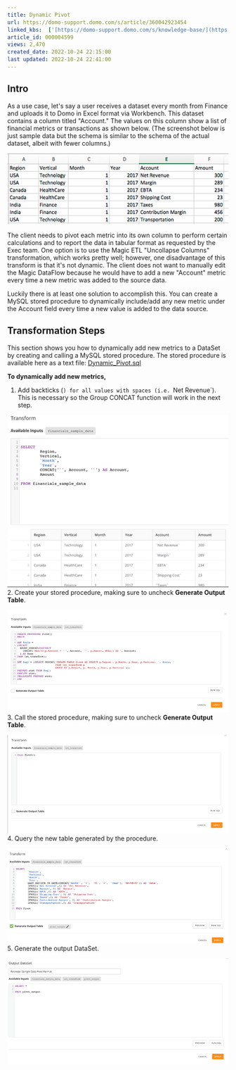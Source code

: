 ```yaml
---
title: Dynamic Pivot
url: https://domo-support.domo.com/s/article/360042923454
linked_kbs:  ['[https://domo-support.domo.com/s/knowledge-base/](https://domo-support.domo.com/s/knowledge-base/)', '[https://domo-support.domo.com/s/](https://domo-support.domo.com/s/)', '[https://domo-support.domo.com/s/topic/0TO5w000000ZamzGAC](https://domo-support.domo.com/s/topic/0TO5w000000ZamzGAC)', '[https://domo-support.domo.com/s/topic/0TO5w000000ZaoJGAS](https://domo-support.domo.com/s/topic/0TO5w000000ZaoJGAS)', '[https://domo-support.domo.com/s/article/360042923454](https://domo-support.domo.com/s/article/360042923454)', '[https://domo-support.domo.com/s/topic/0TO5w000000ZaoJGAS/transformation-tips-and-tricks](https://domo-support.domo.com/s/topic/0TO5w000000ZaoJGAS/transformation-tips-and-tricks)', '[https://domo-support.domo.com/s/article/360043429933](https://domo-support.domo.com/s/article/360043429933)', '[https://domo-support.domo.com/s/article/360043429953](https://domo-support.domo.com/s/article/360043429953)', '[https://domo-support.domo.com/s/article/360042925494](https://domo-support.domo.com/s/article/360042925494)', '[https://domo-support.domo.com/s/article/360043429913](https://domo-support.domo.com/s/article/360043429913)', '[https://domo-support.domo.com/s/article/4408174643607](https://domo-support.domo.com/s/article/4408174643607)', '[https://domo-support.domo.com/s/login/](https://domo-support.domo.com/s/login/)']
article_id: 000004599
views: 2,470
created_date: 2022-10-24 22:15:00
last updated: 2022-10-24 22:41:00
---
```




Intro
-----


As a use case, let's say a user receives a dataset every month from Finance and uploads it to Domo in Excel format via Workbench. This dataset contains a column titled "Account." The values on this column show a list of financial metrics or transactions as shown below. (The screenshot below is just sample data but the schema is similar to the schema of the actual dataset, albeit with fewer columns.)


![dynamic_reverse_sample_data.png](dynamic_reverse_sample_data.png)


The client needs to pivot each metric into its own column to perform certain calculations and to report the data in tabular format as requested by the Exec team. One option is to use the Magic ETL "Uncollapse Columns" transformation, which works pretty well; however, one disadvantage of this transform is that it's not dynamic. The client does not want to manually edit the Magic DataFlow because he would have to add a new "Account" metric every time a new metric was added to the source data.


Luckily there is at least one solution to accomplish this. You can create a MySQL stored procedure to dynamically include/add any new metric under the Account field every time a new value is added to the data source.


Transformation Steps
--------------------


This section shows you how to dynamically add new metrics to a DataSet by creating and calling a MySQL stored procedure. The stored procedure is available here as a text file: [Dynamic\_Pivot.sql](https://domosoftware.sharepoint.com/:u:/s/CS-Edu-PublicFiles/EZ8GF8LzuERGqBepdhCBqUgB6ZJ275-0tezIGMW6eKBfcw?e=8bUfXh "Dynamic_Pivot.sql") 


**To dynamically add new metrics,**


1. Add backticks (`) for all values with spaces (i.e. `Net Revenue`).   
 This is necessary so the Group CONCAT function will work in the next step.  
   
![dynamic_reverse_1.png](dynamic_reverse_1.png)
2. Create your stored procedure, making sure to uncheck **Generate Output Table**.  
   
![dynamic_reverse_2.png](dynamic_reverse_2.png)
3. Call the stored procedure, making sure to uncheck **Generate Output Table**.  
   
![dynamic_reverse_3.png](dynamic_reverse_3.png)
4. Query the new table generated by the procedure.  
   
![dynamic_reverse_4.png](dynamic_reverse_4.png)
5. Generate the output DataSet.   
   
![dynamic_reverse_5.png](dynamic_reverse_5.png)
